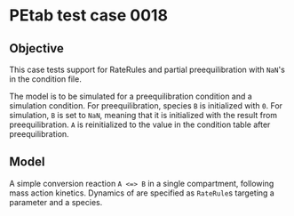 # PEtab test case 0018

## Objective 

This case tests support for RateRules and partial preequilibration with `NaN`'s
in the condition file.

The model is to be simulated for a preequilibration condition and a
simulation condition.
For preequilibration, species `B` is initialized with `0`. For simulation,
`B` is set to `NaN`, meaning that it is initialized with the result from
preequilibration.
`A` is reinitialized to the value in the condition table after 
preequilibration.

## Model

A simple conversion reaction `A <=> B` in a single compartment, following
mass action kinetics. Dynamics of are specified as `RateRule`s targeting a
parameter and a species.
